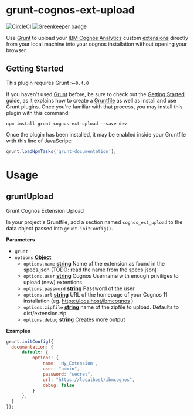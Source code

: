 # grunt-cognos-ext-upload

[![CircleCI](https://circleci.com/gh/CognosExt/grunt-cognos-ext-upload.svg?style=svg)](https://circleci.com/gh/CognosExt/grunt-cognos-ext-upload) [![Greenkeeper badge](https://badges.greenkeeper.io/CognosExt/grunt-cognos-ext-upload.svg)](https://greenkeeper.io/)

Use [Grunt](http://gruntjs.com/) to upload your [IBM Cognos Analytics](https://www.ibm.com/products/cognos-analytics) custom [extensions](https://www.ibm.com/support/knowledgecenter/SSEP7J_11.0.0/com.ibm.swg.ba.cognos.ag_manage.doc/c_ag_manage_extensions.html) directly from your local machine into your cognos installation without opening your browser.

## Getting Started

This plugin requires Grunt `>=0.4.0`

If you haven't used [Grunt](http://gruntjs.com/) before, be sure to check out the [Getting Started](http://gruntjs.com/getting-started) guide, as it explains how to create a [Gruntfile](http://gruntjs.com/sample-gruntfile) as well as install and use Grunt plugins. Once you're familiar with that process, you may install this plugin with this command:

```shell
npm install grunt-cognos-ext-upload --save-dev
```

Once the plugin has been installed, it may be enabled inside your Gruntfile with this line of JavaScript:

```javascript
grunt.loadNpmTasks('grunt-documentation');
```

# Usage

<!-- Generated by documentation.js. Update this documentation by updating the source code. -->

## gruntUpload

Grunt Cognos Extension Upload

In your project's Gruntfile, add a section named `cognos_ext_upload` to the
data object passed into `grunt.initConfig()`.

**Parameters**

-   `grunt`  
-   `options` **[Object](https://developer.mozilla.org/en-US/docs/Web/JavaScript/Reference/Global_Objects/Object)** 
    -   `options.name` **[string](https://developer.mozilla.org/en-US/docs/Web/JavaScript/Reference/Global_Objects/String)** Name of the extension as found in the specs.json (TODO: read the name from the specs.json)
    -   `options.user` **[string](https://developer.mozilla.org/en-US/docs/Web/JavaScript/Reference/Global_Objects/String)** Cognos Username with enough priviliges to upload (new) extentions
    -   `options.password` **[string](https://developer.mozilla.org/en-US/docs/Web/JavaScript/Reference/Global_Objects/String)** Password of the user
    -   `options.url` **[string](https://developer.mozilla.org/en-US/docs/Web/JavaScript/Reference/Global_Objects/String)** URL of the homepage of your Cognos 11 installation (eg. <https://localhost/ibmcognos> )
    -   `options.zipfile` **[string](https://developer.mozilla.org/en-US/docs/Web/JavaScript/Reference/Global_Objects/String)** name of the zipfile to upload. Defaults to dist/extension.zip
    -   `options.debug` **[string](https://developer.mozilla.org/en-US/docs/Web/JavaScript/Reference/Global_Objects/String)** Creates more output

**Examples**

```javascript
grunt.initConfig({
  documentation: {
      default: {
          options: {
              name: 'My_Extension',
              user: "admin",
              password: "secret",
              url: "https://localhost/ibmcognos",
              debug: false
          }
      },
  }
});
```
